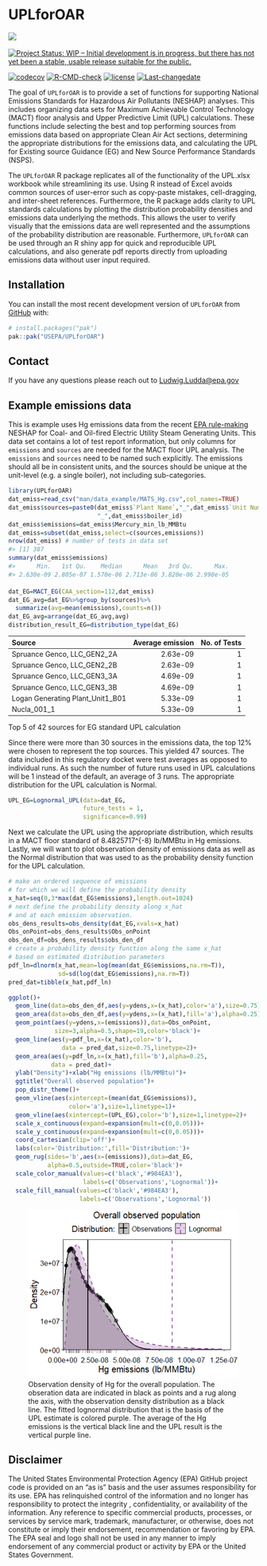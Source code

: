 
<!-- README.md is generated from README.Rmd. Please edit that file -->

# UPLforOAR

[<img src="UPLforOAR_sticker.png" height="120"/>](https://github.com/LuddaLudwig/UPLforOAR)

<!-- badges: start -->

[![Project Status: WIP – Initial development is in progress, but there
has not yet been a stable, usable release suitable for the
public.](https://www.repostatus.org/badges/latest/wip.svg)](https://www.repostatus.org/#wip)
<!-- [![Codecov test coverage](https://codecov.io/gh/LuddaLudwig/UPLforOAR/graph/badge.svg)](https://app.codecov.io/gh/LuddaLudwig/UPLforOAR) -->
[![codecov](https://codecov.io/gh/LuddaLudwig/UPLforOAR/graph/badge.svg?token=B94TZPZ258)](https://codecov.io/gh/LuddaLudwig/UPLforOAR)
[![R-CMD-check](https://github.com/LuddaLudwig/UPLforOAR/actions/workflows/R-CMD-check.yaml/badge.svg)](https://github.com/LuddaLudwig/UPLforOAR/actions/workflows/R-CMD-check.yaml)
[![license](https://img.shields.io/badge/license-MIT-green)](https://choosealicense.com/licenses/mit/)
[![Last-changedate](https://img.shields.io/badge/last%20change-2025--10--15-green.svg)](/commits/main)
<!-- badges: end -->

The goal of `UPLforOAR` is to provide a set of functions for supporting
National Emissions Standards for Hazardous Air Pollutants (NESHAP)
analyses. This includes organizing data sets for Maximum Achievable
Control Technology (MACT) floor analysis and Upper Predictive Limit
(UPL) calculations. These functions include selecting the best and top
performing sources from emissions data based on appropriate Clean Air
Act sections, determining the appropriate distributions for the
emissions data, and calculating the UPL for Existing source Guidance
(EG) and New Source Performance Standards (NSPS).

The `UPLforOAR` R package replicates all of the functionality of the
UPL.xlsx workbook while streamlining its use. Using R instead of Excel
avoids common sources of user-error such as copy-paste mistakes,
cell-dragging, and inter-sheet references. Furthermore, the R package
adds clarity to UPL standards calculations by plotting the distribution
probability densities and emissions data underlying the methods. This
allows the user to verify visually that the emissions data are well
represented and the assumptions of the probability distribution are
reasonable. Furthermore, `UPLforOAR` can be used through an R shiny app
for quick and reproducible UPL calculations, and also generate pdf
reports directly from uploading emissions data without user input
required.

## Installation

You can install the most recent development version of `UPLforOAR` from
[GitHub](https://github.com/USEPA/UPLforOAR) with:

``` r
# install.packages("pak")
pak::pak("USEPA/UPLforOAR")
```

## Contact

If you have any questions please reach out to <Ludwig.Ludda@epa.gov>

## Example emissions data

This is example uses Hg emissions data from the recent [EPA
rule-making](https://www.regulations.gov/document/EPA-HQ-OAR-2009-0234-20132)
NESHAP for Coal- and Oil-fired Electric Utility Steam Generating Units.
This data set contains a lot of test report information, but only
columns for `emissions` and `sources` are needed for the MACT floor UPL
analysis. The `emissions` and `sources` need to be named such
explicitly. The emissions should all be in consistent units, and the
sources should be unique at the unit-level (e.g. a single boiler), not
including sub-categories.

``` r
library(UPLforOAR)
dat_emiss=read_csv("man/data_example/MATS_Hg.csv",col_names=TRUE)
dat_emiss$sources=paste0(dat_emiss$`Plant Name`,"_",dat_emiss$`Unit Number`,
                         "_",dat_emiss$boiler_id)
dat_emiss$emissions=dat_emiss$Mercury_min_lb_MMBtu
dat_emiss=subset(dat_emiss,select=c(sources,emissions))
nrow(dat_emiss) # number of tests in data set
#> [1] 387
summary(dat_emiss$emissions)
#>      Min.   1st Qu.    Median      Mean   3rd Qu.      Max. 
#> 2.630e-09 2.805e-07 1.570e-06 2.713e-06 3.820e-06 2.990e-05

dat_EG=MACT_EG(CAA_section=112,dat_emiss)
dat_EG_avg=dat_EG%>%group_by(sources)%>%
  summarize(avg=mean(emissions),counts=n())
dat_EG_avg=arrange(dat_EG_avg,avg)
distribution_result_EG=distribution_type(dat_EG)
```

| Source                           | Average emission | No. of Tests |
|:---------------------------------|-----------------:|-------------:|
| Spruance Genco, LLC_GEN2_2A      |         2.63e-09 |            1 |
| Spruance Genco, LLC_GEN2_2B      |         2.63e-09 |            1 |
| Spruance Genco, LLC_GEN3_3A      |         4.69e-09 |            1 |
| Spruance Genco, LLC_GEN3_3B      |         4.69e-09 |            1 |
| Logan Generating Plant_Unit1_B01 |         5.33e-09 |            1 |
| Nucla_001_1                      |         5.33e-09 |            1 |

Top 5 of 42 sources for EG standard UPL calculation

Since there were more than 30 sources in the emissions data, the top 12%
were chosen to represent the top sources. This yielded 47 sources. The
data included in this regulatory docket were test averages as opposed to
individual runs. As such the number of future runs used in UPL
calculations will be 1 instead of the default, an average of 3 runs. The
appropriate distribution for the UPL calculation is Normal.

``` r
UPL_EG=Lognormal_UPL(data=dat_EG,
                     future_tests = 1,
                     significance=0.99)
```

Next we calculate the UPL using the appropriate distribution, which
results in a MACT floor standard of 8.4825717^{-8} lb/MMBtu in Hg
emissions. Lastly, we will want to plot observation density of emissions
data as well as the Normal distribution that was used to as the
probability density function for the UPL calculation.

``` r
# make an ordered sequence of emissions 
# for which we will define the probability density
x_hat=seq(0,3*max(dat_EG$emissions),length.out=1024)
# next define the probability density along x_hat
# and at each emission observation.
obs_dens_results=obs_density(dat_EG,xvals=x_hat)
Obs_onPoint=obs_dens_results$Obs_onPoint
obs_den_df=obs_dens_results$obs_den_df
# create a probability density function along the same x_hat
# based on estimated distribution parameters
pdf_ln=dlnorm(x_hat,mean=log(mean(dat_EG$emissions,na.rm=T)),
              sd=sd(log(dat_EG$emissions),na.rm=T))
pred_dat=tibble(x_hat,pdf_ln)
```

``` r
ggplot()+
  geom_line(data=obs_den_df,aes(y=ydens,x=(x_hat),color='a'),size=0.75)+
  geom_area(data=obs_den_df,aes(y=ydens,x=(x_hat),fill='a'),alpha=0.25)+
  geom_point(aes(y=ydens,x=(emissions)),data=Obs_onPoint,
             size=3,alpha=0.5,shape=19,color='black')+
  geom_line(aes(y=pdf_ln,x=(x_hat),color='b'),
               data = pred_dat,size=0.75,linetype=2)+
  geom_area(aes(y=pdf_ln,x=(x_hat),fill='b'),alpha=0.25,
            data = pred_dat)+
  ylab("Density")+xlab("Hg emissions (lb/MMBtu)")+
  ggtitle("Overall observed population")+
  pop_distr_theme()+
  geom_vline(aes(xintercept=(mean(dat_EG$emissions)),
                 color='a'),size=1,linetype=1)+
  geom_vline(aes(xintercept=(UPL_EG),color='b'),size=1,linetype=2)+
  scale_x_continuous(expand=expansion(mult=c(0,0.05)))+
  scale_y_continuous(expand=expansion(mult=c(0,0.05)))+
  coord_cartesian(clip='off')+
  labs(color='Distribution:',fill='Distribution:')+
  geom_rug(sides='b',aes(x=(emissions)),data=dat_EG,
           alpha=0.5,outside=TRUE,color='black')+
  scale_color_manual(values=c('black','#984EA3'),
                     labels=c('Observations','Lognormal'))+
  scale_fill_manual(values=c('black','#984EA3'),
                    labels=c('Observations','Lognormal'))
```

<figure>
<img src="man/figures/README-plot1-1.png"
alt="Observation density of Hg for the overall population. The obseration data are indicated in black as points and a rug along the axis, with the observation density distribution as a black line. The fitted lognormal distribution that is the basis of the UPL estimate is colored purple. The average of the Hg emissions is the vertical black line and the UPL result is the vertical purple line." />
<figcaption aria-hidden="true">Observation density of Hg for the overall
population. The obseration data are indicated in black as points and a
rug along the axis, with the observation density distribution as a black
line. The fitted lognormal distribution that is the basis of the UPL
estimate is colored purple. The average of the Hg emissions is the
vertical black line and the UPL result is the vertical purple
line.</figcaption>
</figure>

## Disclaimer

The United States Environmental Protection Agency (EPA) GitHub project
code is provided on an “as is” basis and the user assumes responsibility
for its use. EPA has relinquished control of the information and no
longer has responsibility to protect the integrity , confidentiality, or
availability of the information. Any reference to specific commercial
products, processes, or services by service mark, trademark,
manufacturer, or otherwise, does not constitute or imply their
endorsement, recommendation or favoring by EPA. The EPA seal and logo
shall not be used in any manner to imply endorsement of any commercial
product or activity by EPA or the United States Government.
